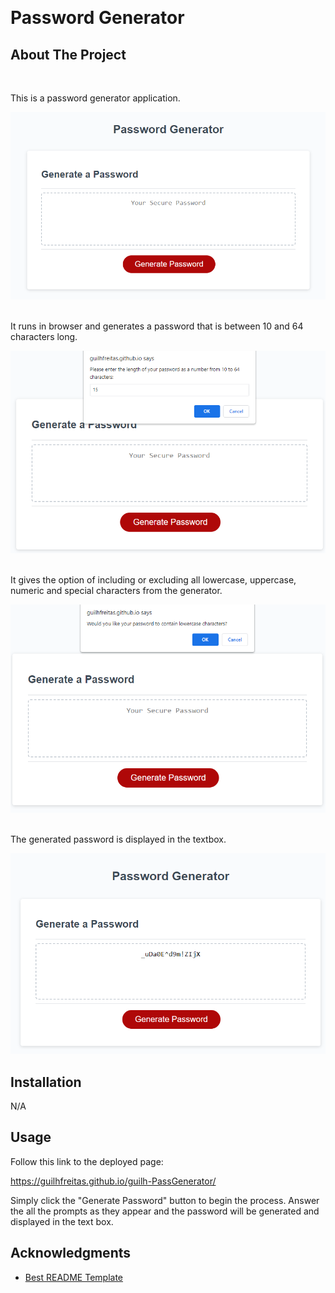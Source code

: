 <!-- Improved compatibility of back to top link: See: https://github.com/othneildrew/Best-README-Template/pull/73 -->
<a name="readme-top"></a>
<!--
*** Thanks for checking out the Best-README-Template. If you have a suggestion
*** that would make this better, please fork the repo and create a pull request
*** or simply open an issue with the tag "enhancement".
*** Don't forget to give the project a star!
*** Thanks again! Now go create something AMAZING! :D
-->
<br />

# Password Generator

<!-- ABOUT THE PROJECT -->
## About The Project
<br />

This is a password generator application.

![Screenshot of password generator](images/screenshot1.png)
<br /><br />


It runs in browser and generates a password that is between 10 and 64 characters long.

![Screenshot of password generator with length prompt](images/screenshot2.png)
<br /><br />


It gives the option of including or excluding all lowercase, uppercase, numeric and special characters from the generator.

![Screenshot of password generator with character prompt](images/screenshot3.png)
<br />
<br />

The generated password is displayed in the textbox.

![Screenshot of password generator with generated password](images/screenshot4.png)

## Installation

N/A

<!-- USAGE EXAMPLES -->
## Usage

Follow this link to the deployed page:

https://guilhfreitas.github.io/guilh-PassGenerator/

Simply click the "Generate Password" button to begin the process. Answer the all the prompts as they appear and the password will be generated and displayed in the text box.

<!-- ACKNOWLEDGMENTS -->
## Acknowledgments

* [Best README Template](https://github.com/othneildrew/Best-README-Template/pull/73)
